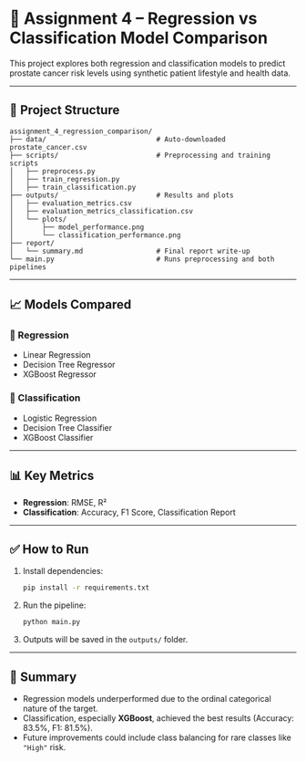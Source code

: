 # 🧪 Assignment 4 – Regression vs Classification Model Comparison

This project explores both regression and classification models to predict prostate cancer risk levels using synthetic patient lifestyle and health data.

---

## 📁 Project Structure

```
assignment_4_regression_comparison/
├── data/                           # Auto-downloaded prostate_cancer.csv
├── scripts/                        # Preprocessing and training scripts
│   ├── preprocess.py
│   ├── train_regression.py
│   ├── train_classification.py
├── outputs/                        # Results and plots
│   ├── evaluation_metrics.csv
│   ├── evaluation_metrics_classification.csv
│   └── plots/
│       ├── model_performance.png
│       └── classification_performance.png
├── report/
│   └── summary.md                  # Final report write-up
└── main.py                         # Runs preprocessing and both pipelines
```

---

## 📈 Models Compared

### 🔁 Regression
- Linear Regression
- Decision Tree Regressor
- XGBoost Regressor

### 🎯 Classification
- Logistic Regression
- Decision Tree Classifier
- XGBoost Classifier

---

## 📊 Key Metrics

- **Regression**: RMSE, R²
- **Classification**: Accuracy, F1 Score, Classification Report

---

## ✅ How to Run

1. Install dependencies:
   ```bash
   pip install -r requirements.txt
   ```

2. Run the pipeline:
   ```bash
   python main.py
   ```

3. Outputs will be saved in the `outputs/` folder.

---

## 🧠 Summary

- Regression models underperformed due to the ordinal categorical nature of the target.
- Classification, especially **XGBoost**, achieved the best results (Accuracy: 83.5%, F1: 81.5%).
- Future improvements could include class balancing for rare classes like `"High"` risk.